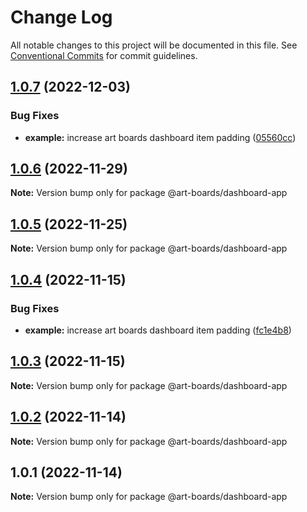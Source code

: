 # Change Log

All notable changes to this project will be documented in this file.
See [Conventional Commits](https://conventionalcommits.org) for commit guidelines.

## [1.0.7](https://github.com/leanjs/leanjs/compare/@art-boards/dashboard-app@1.0.2...@art-boards/dashboard-app@1.0.7) (2022-12-03)

### Bug Fixes

- **example:** increase art boards dashboard item padding ([05560cc](https://github.com/leanjs/leanjs/commit/05560cc59720a5510cf06b01ae0943f9c012162e))

## [1.0.6](https://github.com/leanjs/leanjs/compare/@art-boards/dashboard-app@1.0.5...@art-boards/dashboard-app@1.0.6) (2022-11-29)

**Note:** Version bump only for package @art-boards/dashboard-app

## [1.0.5](https://github.com/leanjs/leanjs/compare/@art-boards/dashboard-app@1.0.4...@art-boards/dashboard-app@1.0.5) (2022-11-25)

**Note:** Version bump only for package @art-boards/dashboard-app

## [1.0.4](https://github.com/leanjs/leanjs/compare/@art-boards/dashboard-app@1.0.3...@art-boards/dashboard-app@1.0.4) (2022-11-15)

### Bug Fixes

- **example:** increase art boards dashboard item padding ([fc1e4b8](https://github.com/leanjs/leanjs/commit/fc1e4b80b3be665b941b9dbc77740fd043ff50b2))

## [1.0.3](https://github.com/leanjs/leanjs/compare/@art-boards/dashboard-app@1.0.2...@art-boards/dashboard-app@1.0.3) (2022-11-15)

**Note:** Version bump only for package @art-boards/dashboard-app

## [1.0.2](https://github.com/leanjs/leanjs/compare/@art-boards/dashboard-app@1.0.1...@art-boards/dashboard-app@1.0.2) (2022-11-14)

**Note:** Version bump only for package @art-boards/dashboard-app

## 1.0.1 (2022-11-14)

**Note:** Version bump only for package @art-boards/dashboard-app
